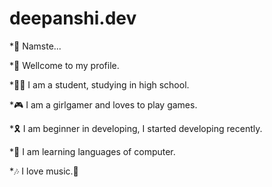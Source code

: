 # deepanshi.dev

*🙏 Namste...

*🎉 Wellcome to my profile.

*👨‍💻 I am a student, studying in high school.

*🎮 I am a girlgamer and loves to play games.

*🎗  I am beginner in developing, I started developing recently.

*🎀 I am learning languages of computer.

*🎶 I love music.🎸



